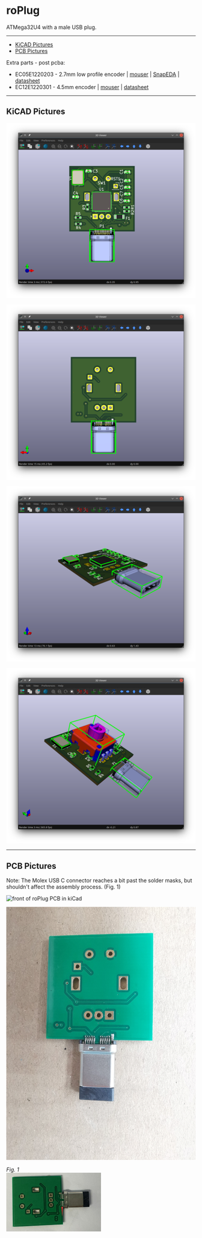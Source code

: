 # roPlug
ATMega32U4 with a male USB plug.

***

- [KiCAD Pictures](#KiCAD-Pictures)
- [PCB Pictures](#PCB-Pictures)

Extra parts - post pcba:

- EC05E1220203 - 2.7mm low profile encoder | [mouser](https://www.mouser.com/ProductDetail/Alps-Alpine/EC05E1220203?qs=%2Fha2pyFadujxX3lsKV%2F2v0IdfHtW%2FTX9iJN7eVGbwjXvhMXGXqwokw%3D%3D) | [SnapEDA](https://www.snapeda.com/parts/EC05E1220203/ALPS/view-part/157580/?ref=search&t=EC05E1220203) | [datasheet](https://www.mouser.com/datasheet/2/15/EC05E-1370804.pdf)
- EC12E1220301 - 4.5mm encoder | [mouser](https://www.mouser.com/ProductDetail/688-EC12E1220301) | [datasheet](https://www.mouser.de/datasheet/2/15/EC12E-1370769.pdf)

***

## KiCAD Pictures

![front of roPlug PCB in kiCad](img/Screenshot_20211021_224046.png)

![back of roPlug PCB in kiCad](img/Screenshot_20211021_224202.png)

![overview of roPlug PCB in kiCad](img/Screenshot_20211021_224330.png)

![overview of roPlug PCB with rotary encoder in kiCad](img/Screenshot_20211021_225110.png)


***

## PCB Pictures

Note: The Molex USB C connector reaches a bit past the solder masks, but
shouldn't affect the assembly process. (Fig. 1)

![front of roPlug PCB in kiCad](img/IMG_20211022_170302.jpg)

![back of roPlug PCB in kiCad](img/IMG_20211022_170309.jpg)


*Fig. 1*  
<img src="img/1.jpg" alt="Figure 1" width="50%">
